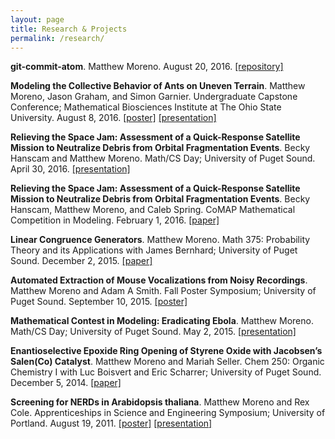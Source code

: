 ```yaml
---
layout: page
title: Research & Projects
permalink: /research/
---
```


**git-commit-atom**. Matthew Moreno. August 20, 2016. [[repository]](https://github.com/mmore500/git-commit-atom)

**Modeling the Collective Behavior of Ants on Uneven Terrain**. Matthew Moreno, Jason Graham, and Simon Garnier. Undergraduate Capstone Conference; Mathematical Biosciences Institute at The Ohio State University. August 8, 2016. [[poster]](/resources/august_8_2016_poster.pdf) [[presentation]](/resources/august_8_2016_presentation.pdf)

**Relieving the Space Jam: Assessment of a Quick-Response Satellite Mission to Neutralize Debris from Orbital Fragmentation Events**. Becky Hanscam and Matthew Moreno. Math/CS Day; University of Puget Sound. April 30, 2016. [[presentation]](/resources/april_30_2016.pdf)

**Relieving the Space Jam: Assessment of a Quick-Response Satellite Mission to Neutralize Debris from Orbital Fragmentation Events**. Becky Hanscam, Matthew Moreno, and Caleb Spring. CoMAP Mathematical Competition in Modeling. February 1, 2016. [[paper]](/resources/february_1_2016.pdf)

**Linear Congruence Generators**. Matthew Moreno. Math 375: Probability Theory and its Applications with James Bernhard; University of Puget Sound. December 2, 2015. [[paper]](/resources/december_2_2015.pdf)

**Automated Extraction of Mouse Vocalizations from Noisy Recordings**. Matthew Moreno and Adam A Smith. Fall Poster Symposium; University of Puget Sound. September 10, 2015. [[poster]](/resources/september_10_2015.pdf)

**Mathematical Contest in Modeling: Eradicating Ebola**. Matthew Moreno. Math/CS Day; University of Puget Sound. May 2, 2015. [[presentation]](/resources/may_2_2015.pdf)

**Enantioselective Epoxide Ring Opening of Styrene Oxide with
Jacobsen’s Salen(Co) Catalyst**. Matthew Moreno and Mariah Seller. Chem 250: Organic Chemistry I with Luc Boisvert and Eric Scharrer; University of Puget Sound. December 5, 2014. [[paper]](/resources/december_5_2014.pdf)

**Screening for NERDs in Arabidopsis thaliana**. Matthew Moreno and Rex Cole. Apprenticeships in Science and Engineering Symposium; University of Portland. August 19, 2011. [[poster]](/resources/august_19_2011_poster.pdf) [[presentation]](/resources/august_19_2011_presentation.pdf)
